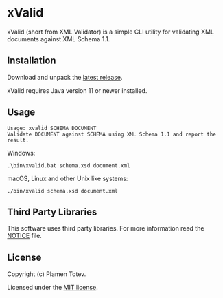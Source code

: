 # xValid

xValid (short from XML Validator) is a simple CLI utility for validating
XML documents against XML Schema 1.1.

## Installation 

Download and unpack the [latest release][latest release].

xValid requires Java version 11 or newer installed.

## Usage

    Usage: xvalid SCHEMA DOCUMENT
    Validate DOCUMENT against SCHEMA using XML Schema 1.1 and report the result.

Windows:

    .\bin\xvalid.bat schema.xsd document.xml
    
macOS, Linux and other Unix like systems:

    ./bin/xvalid schema.xsd document.xml

## Third Party Libraries

This software uses third party libraries.
For more information read the [NOTICE][notice] file.

## License

Copyright (c) Plamen Totev.

Licensed under the [MIT license][license].

  [latest release]: https://github.com/plamentotev/xvalid/releases/latest
  [license]: LICENSE
  [notice]: NOTICE
